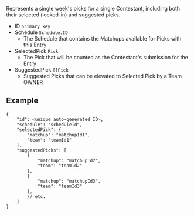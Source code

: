 Represents a single week's picks for a single Contestant, including both their selected (locked-in) and suggested picks.

- ID `primary key`
- Schedule `Schedule.ID`
	- The Schedule that contains the Matchups available for Picks with this Entry
- SelectedPick `Pick`
	- The Pick that will be counted as the Contestant's submission for the Entry
- SuggestedPick `[]Pick`
	- Suggested Picks that can be elevated to Selected Pick by a Team OWNER
## Example
```
{
	"id": <unique auto-generated ID>,
	"schedule": "scheduleId",
	"selectedPick": {
		"matchup": "matchupId1",
		"team": "teamId1"
	},
	"suggestedPicks": [
		{
			"matchup": "matchupId2",
			"team": "teamId2"
		},
		{
			"matchup": "matchupId3",
			"team": "teamId3"
		},
		// etc.
	]
}
```
